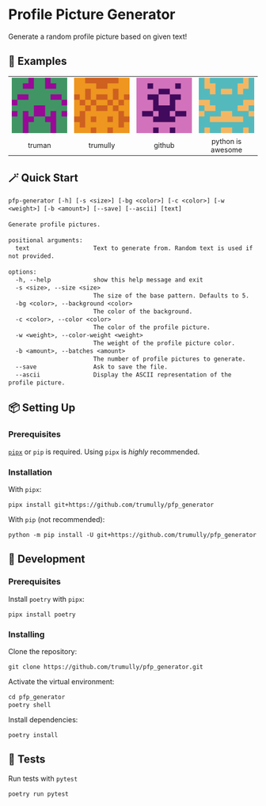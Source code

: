 # Profile Picture Generator
Generate a random profile picture based on given text!

## 🔎 Examples
<table>
    <tr>
        <td><img src="examples/truman.png" alt="truman" width="100%" height="100%"></td>
        <td><img src="examples/trumully.png" alt="trumully" width="100%" height="100%"></td>
        <td><img src="examples/github.png" alt="github" width="100%" height="100%"></td>
        <td><img src="examples/python is awesome.png" alt="python is awesome" width="100%" height="100%"></td>
    </tr>
    <tr align="center">
      <td width="25%">truman</td>
      <td width="25%">trumully</td>
      <td width="25%">github</td>
      <td width="25%">python is awesome</td>
    </tr>
</table>

## 🪄 Quick Start
```shell
pfp-generator [-h] [-s <size>] [-bg <color>] [-c <color>] [-w <weight>] [-b <amount>] [--save] [--ascii] [text]

Generate profile pictures.

positional arguments:
  text                  Text to generate from. Random text is used if not provided.

options:
  -h, --help            show this help message and exit
  -s <size>, --size <size>
                        The size of the base pattern. Defaults to 5.
  -bg <color>, --background <color>
                        The color of the background.
  -c <color>, --color <color>
                        The color of the profile picture.
  -w <weight>, --color-weight <weight>
                        The weight of the profile picture color.
  -b <amount>, --batches <amount>
                        The number of profile pictures to generate.
  --save                Ask to save the file.
  --ascii               Display the ASCII representation of the profile picture.
```

## 📦 Setting Up
### Prerequisites
[`pipx`](https://pipx.pypa.io/stable/installation/) or `pip` is required. Using `pipx` is *highly* recommended.

### Installation
With `pipx`:
```shell
pipx install git+https://github.com/trumully/pfp_generator
```

With `pip` (not recommended):
```shell
python -m pip install -U git+https://github.com/trumully/pfp_generator
```

## 🧰 Development
### Prerequisites
Install `poetry` with `pipx`:
```shell
pipx install poetry
```
### Installing
Clone the repository:
```shell
git clone https://github.com/trumully/pfp_generator.git
```
Activate the virtual environment:
```shell
cd pfp_generator
poetry shell
```
Install dependencies:
```shell
poetry install
```

## 🧬 Tests
Run tests with `pytest`
```shell
poetry run pytest
```